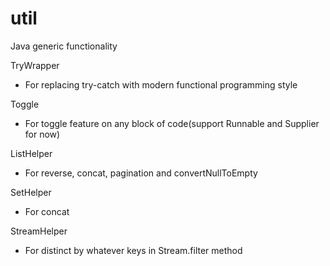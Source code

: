 # util
Java generic functionality

TryWrapper
- For replacing try-catch with modern functional programming style

Toggle
- For toggle feature on any block of code(support Runnable and Supplier for now)

ListHelper
- For reverse, concat, pagination and convertNullToEmpty

SetHelper
- For concat

StreamHelper
- For distinct by whatever keys in Stream.filter method

